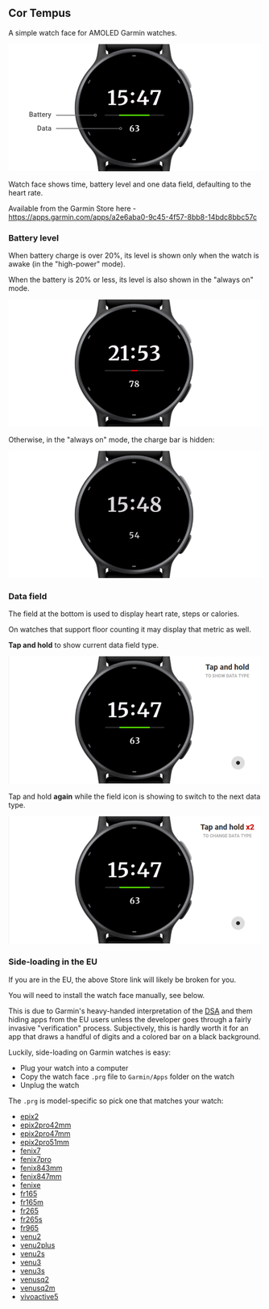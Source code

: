 ## Cor Tempus

A simple watch face for AMOLED Garmin watches.

![Cor Tempus Screenshot](img/cor-tempus-1-high-power.png)

Watch face shows time, battery level and one data field, defaulting to the heart rate.

Available from the Garmin Store here - https://apps.garmin.com/apps/a2e6aba0-9c45-4f57-8bb8-14bdc8bbc57c

### Battery level

When battery charge is over 20%, its level is shown only when the watch is awake (in the "high-power" mode).

When the battery is 20% or less, its level is also shown in the "always on" mode.

![Cor Tempus, Low Battery](img/cor-tempus-2-low-battery.png)

Otherwise, in the "always on" mode, the charge bar is hidden:

![Cor Tempus, Always On Mode](img/cor-tempus-1-always-on.png)

### Data field

The field at the bottom is used to display heart rate, steps or calories.

On watches that support floor counting it may display that metric as well.

**Tap and hold** to show current data field type.

![Cor Tempus, Show Data Type](img/cor-tempus-3-tap-n-hold.gif)

Tap and hold **again** while the field icon is showing to switch to the next data type.

![Cor Tempus, Show Data Type](img/cor-tempus-4-tap-n-hold-2x.gif)

### Side-loading in the EU

If you are in the EU, the above Store link will likely be broken for you.

You will need to  install the watch face manually, see below.

This is due to Garmin's heavy-handed interpretation of the [DSA](https://en.wikipedia.org/wiki/Digital_Services_Act)
and them hiding apps from the EU users unless the developer goes through a fairly invasive "verification" process.
Subjectively, this is hardly worth it for an app that draws a handful of digits and a colored bar on a black background.

Luckily, side-loading on Garmin watches is easy:

* Plug your watch into a computer
* Copy the watch face `.prg` file to `Garmin/Apps` folder on the watch
* Unplug the watch

The `.prg` is model-specific so pick one that matches your watch:

* [epix2](https://github.com/jwdeque/CorTempus/raw/master/prg/2.0/006-B3944-00/Cor%20Tempus%202.0.prg)
* [epix2pro42mm](https://github.com/jwdeque/CorTempus/raw/master/prg/2.0/006-B4312-00/Cor%20Tempus%202.0.prg)
* [epix2pro47mm](https://github.com/jwdeque/CorTempus/raw/master/prg/2.0/006-B4313-00/Cor%20Tempus%202.0.prg)
* [epix2pro51mm](https://github.com/jwdeque/CorTempus/raw/master/prg/2.0/006-B4314-00/Cor%20Tempus%202.0.prg)
* [fenix7](https://github.com/jwdeque/CorTempus/raw/master/prg/2.0/006-B3906-00/Cor%20Tempus%202.0.prg)
* [fenix7pro](https://github.com/jwdeque/CorTempus/raw/master/prg/2.0/006-B4375-00/Cor%20Tempus%202.0.prg)
* [fenix843mm](https://github.com/jwdeque/CorTempus/raw/master/prg/2.0/006-B4534-00/Cor%20Tempus%202.0.prg)
* [fenix847mm](https://github.com/jwdeque/CorTempus/raw/master/prg/2.0/006-B4775-00/Cor%20Tempus%202.0.prg)
* [fenixe](https://github.com/jwdeque/CorTempus/raw/master/prg/2.0/006-B4666-00/Cor%20Tempus%202.0.prg)
* [fr165](https://github.com/jwdeque/CorTempus/raw/master/prg/2.0/006-B4432-00/Cor%20Tempus%202.0.prg)
* [fr165m](https://github.com/jwdeque/CorTempus/raw/master/prg/2.0/006-B4433-00/Cor%20Tempus%202.0.prg)
* [fr265](https://github.com/jwdeque/CorTempus/raw/master/prg/2.0/006-B4257-00/Cor%20Tempus%202.0.prg)
* [fr265s](https://github.com/jwdeque/CorTempus/raw/master/prg/2.0/006-B4258-00/Cor%20Tempus%202.0.prg)
* [fr965](https://github.com/jwdeque/CorTempus/raw/master/prg/2.0/006-B4315-00/Cor%20Tempus%202.0.prg)
* [venu2](https://github.com/jwdeque/CorTempus/raw/master/prg/2.0/006-B3703-00/Cor%20Tempus%202.0.prg)
* [venu2plus](https://github.com/jwdeque/CorTempus/raw/master/prg/2.0/006-B3851-00/Cor%20Tempus%202.0.prg)
* [venu2s](https://github.com/jwdeque/CorTempus/raw/master/prg/2.0/006-B3704-00/Cor%20Tempus%202.0.prg)
* [venu3](https://github.com/jwdeque/CorTempus/raw/master/prg/2.0/006-B4260-00/Cor%20Tempus%202.0.prg)
* [venu3s](https://github.com/jwdeque/CorTempus/raw/master/prg/2.0/006-B4261-00/Cor%20Tempus%202.0.prg)
* [venusq2](https://github.com/jwdeque/CorTempus/raw/master/prg/2.0/006-B4115-00/Cor%20Tempus%202.0.prg)
* [venusq2m](https://github.com/jwdeque/CorTempus/raw/master/prg/2.0/006-B4116-00/Cor%20Tempus%202.0.prg)
* [vivoactive5](https://github.com/jwdeque/CorTempus/raw/master/prg/2.0/006-B4426-00/Cor%20Tempus%202.0.prg)
